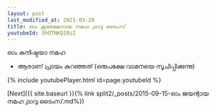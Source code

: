 ```yaml
---
layout: post
last_modified_at: 2021-03-29
title: ഓം ശുഭേക്ഷനായ നമഹ ൧൦൮ ടൈംസ്
youtubeId: 3hOTNKQ19iI
---
```

 
 
 ഓം കനിഷ്ഠയാ നമഹ 
 
 -  ആരാണ് പ്രായം കുറഞ്ഞത് (ഒരുപക്ഷേ വാമനയെ സൂചിപ്പിക്കുന്നു) 
 
  
 
  
 
 
 
 
 
 


{% include youtubePlayer.html id=page.youtubeId %}
 
[Next]({{ site.baseurl }}{% link  split2/_posts/2015-09-15-ഓം ജയന്റായ നമഹ ൧൦൮ ടൈംസ്.md%})
 
